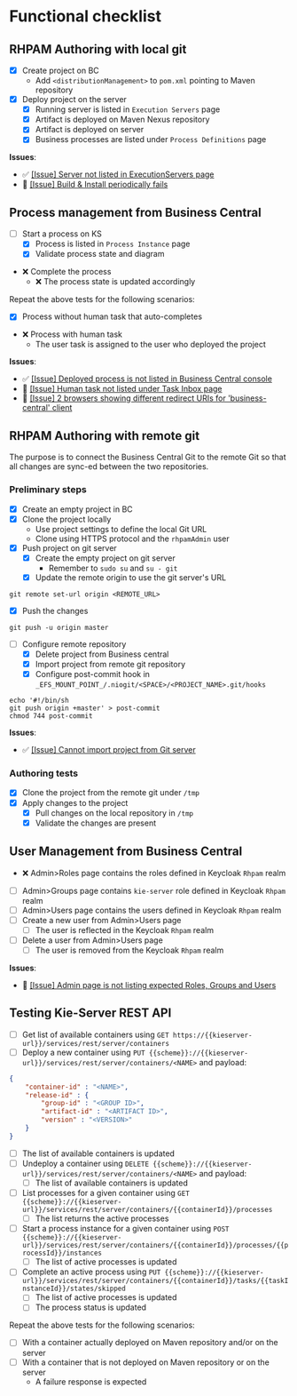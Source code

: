 # Functional checklist

## RHPAM Authoring with local git
- [x] Create project on BC
  - Add `<distributionManagement>` to `pom.xml` pointing to Maven repository
- [x] Deploy project on the server
  - [x] Running server is listed in `Execution Servers` page
  - [x] Artifact is deployed on Maven Nexus repository
  - [x] Artifact is deployed on server
  - [x] Business processes are listed under `Process Definitions` page

**Issues**:
* ✅ [[Issue] Server not listed in ExecutionServers page](https://issues.redhat.com/browse/APPENG-219)
* 🚧 [[Issue] Build & Install periodically fails](https://issues.redhat.com/browse/APPENG-220)

## Process management from Business Central
- [ ] Start a process on KS
  - [X] Process is listed in `Process Instance` page
  - [X] Validate process state and diagram
- ❌ Complete the process
  - ❌ The process state is updated accordingly

Repeat the above tests for the following scenarios:
- [X] Process without human task that auto-completes
- ❌ Process with human task
  - The user task is assigned to the user who deployed the project

**Issues**:
* ✅ [[Issue] Deployed process is not listed in Business Central console](https://issues.redhat.com/browse/APPENG-222)
* 🚧 [[Issue] Human task not listed under Task Inbox page](https://issues.redhat.com/browse/APPENG-227)
* 🚧 [[Issue] 2 browsers showing different redirect URIs for 'business-central' client](https://issues.redhat.com/browse/APPENG-226)
## RHPAM Authoring with remote git
The purpose is to connect the Business Central Git to the remote Git
so that all changes are sync-ed between the two repositories.

### Preliminary steps
- [x] Create an empty project in BC
- [x] Clone the project locally
  - Use project settings to define the local Git URL
  - Clone using HTTPS protocol and the `rhpamAdmin` user
- [x] Push project on git server
  - [x] Create the empty project on git server
    - Remember to `sudo su` and `su - git`
  - [x] Update the remote origin to use the git server's URL
```shell
git remote set-url origin <REMOTE_URL> 
```
- [x] Push the changes
```shell
git push -u origin master
```
- [ ] Configure remote repository
  - [x] Delete project from Business central
  - [x] Import project from remote git repository
  - [x] Configure post-commit hook in `_EFS_MOUNT_POINT_/.niogit/<SPACE>/<PROJECT_NAME>.git/hooks`
```shell
echo '#!/bin/sh
git push origin +master' > post-commit
chmod 744 post-commit
```

**Issues**:
* ✅ [[Issue] Cannot import project from Git server](https://issues.redhat.com/browse/APPENG-230)

### Authoring tests
- [x] Clone the project from the remote git under `/tmp`
- [x] Apply changes to the project
  - [x] Pull changes on the local repository in `/tmp`
  - [x] Validate the changes are present

## User Management from Business Central
- ❌ Admin>Roles page contains the roles defined in Keycloak `Rhpam` realm
- [ ] Admin>Groups page contains `kie-server` role defined in Keycloak `Rhpam` realm
- [ ] Admin>Users page contains the users defined in Keycloak `Rhpam` realm
- [ ] Create a new user from Admin>Users page
  - [ ] The user is reflected in the Keycloak `Rhpam` realm
- [ ] Delete a user from Admin>Users page
  - [ ] The user is removed from the Keycloak `Rhpam` realm

**Issues**:
* 🚧 [[Issue] Admin page is not listing expected Roles, Groups and Users](https://issues.redhat.com/browse/APPENG-221)

## Testing Kie-Server REST API
- [ ] Get list of available containers using `GET https://{{kieserver-url}}/services/rest/server/containers`
- [ ] Deploy a new container using
`PUT {{scheme}}://{{kieserver-url}}/services/rest/server/containers/<NAME>` and payload:
```json
{
    "container-id" : "<NAME>",
    "release-id" : {
        "group-id" : "<GROUP ID>",
        "artifact-id" : "<ARTIFACT ID>",
        "version" : "<VERSION>"
    }
}
```
- [ ] The list of available containers is updated
- [ ] Undeploy a container using `DELETE {{scheme}}://{{kieserver-url}}/services/rest/server/containers/<NAME>` and payload:
  - [ ] The list of available containers is updated
- [ ] List processes for a given container using 
`GET {{scheme}}://{{kieserver-url}}/services/rest/server/containers/{{containerId}}/processes`
  - [ ] The list returns the active processes
- [ ] Start a process instance for a given container using 
`POST {{scheme}}://{{kieserver-url}}/services/rest/server/containers/{{containerId}}/processes/{{processId}}/instances`
  - [ ] The list of active processes is updated
- [ ] Complete an active process using
`PUT {{scheme}}://{{kieserver-url}}/services/rest/server/containers/{{containerId}}/tasks/{{taskInstanceId}}/states/skipped`
    - [ ] The list of active processes is updated
    - [ ] The process status is updated

Repeat the above tests for the following scenarios:
- [ ] With a container actually deployed on Maven repository and/or on the server
- [ ] With a container that is not deployed on Maven repository or on the server
  - A failure response is expected
